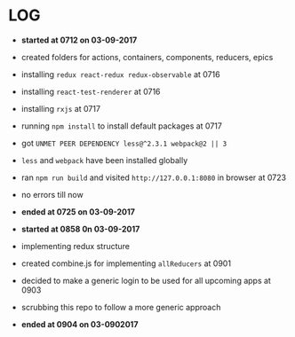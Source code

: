 # LOG

* **started at 0712 on 03-09-2017**
* created folders for actions, containers, components, reducers, epics
* installing `redux react-redux redux-observable` at 0716
* installing `react-test-renderer` at 0716
* installing `rxjs` at 0717
* running `npm install` to install default packages at 0717
* got `UNMET PEER DEPENDENCY less@^2.3.1 webpack@2 || 3`
* `less` and `webpack` have been installed globally
* ran `npm run build` and visited `http://127.0.0.1:8080` in browser at 0723
* no errors till now
* **ended at 0725 on 03-09-2017**

* **started at 0858 0n 03-09-2017**
* implementing redux structure
* created combine.js for implementing `allReducers` at 0901
* decided to make a generic login to be used for all upcoming apps at 0903
* scrubbing this repo to follow a more generic approach
* **ended at 0904 on 03-0902017**
